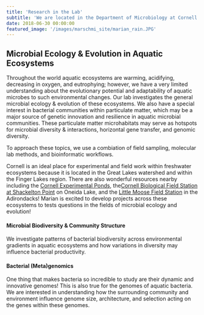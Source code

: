 ```yaml
---
title: 'Research in the Lab'
subtitle: 'We are located in the Department of Microbiology at Cornell University. We study how aquatic environments influence the ecology of bacterial communities and the evolution of bacterial populations, predominantly in estuaries and freshwater lakes. Our work typically includes field, lab, and computational components.'
date: 2018-06-30 00:00:00
featured_image: '/images/marschmi_site/marian_rain.JPG'
---
```




## Microbial Ecology & Evolution in Aquatic Ecosystems 

Throughout the world aquatic ecosystems are warming, acidifying, decreasing in oxygen, and eutrophying; however, we have a very limited understanding about the evolutionary potential and adaptability of aquatic microbes to such environmental changes. Our lab investigates the general microbial ecology & evolution of these ecosystems. We also have a special interest in bacterial communities within particulate matter, which may be a major source of genetic innovation and resilience in aquatic microbial communities. These particulate matter microhabitats may serve as hotspots for microbial diversity & interactions, horizontal gene transfer, and genomic diversity. 

To approach these topics, we use a combiation of field sampling, molecular lab methods, and bioinformatic workflows. 

Cornell is an ideal place for experimental and field work within freshwater ecosystems because it is located in the Great Lakes watershed and within the Finger Lakes region. There are also wonderful resources nearby including the <a href="https://ecologyandevolution.cornell.edu/content/cornell-experimental-ponds-facility">Cornell Experimental Ponds</a>, the<a href="https://cbfs.dnr.cornell.edu/">Cornell Biological Field Station at Shackelton Point</a> on Oneida Lake, and the <a href="http://www2.dnr.cornell.edu/cek7/Field%20Station.html">Little Moose Field Station</a> in the Adirondacks! Marian is excited to develop projects across these ecosystems to tests questions in the fields of microbial ecology and evolution!


#### Microbial Biodiversity & Community Structure
We investigate patterns of bacterial biodiversity across environmental gradients in aquatic ecosystems and how variations in diversity may influence bacterial productivity. 


#### Bacterial (Meta)genomics 
One thing that makes bacteria so incredible to study are their dynamic and innovative genomes! This is also true for the genomes of aquatic bacteria. We are interested in understanding how the surrounding community and environment influence genome size, architecture, and selection acting on the genes within these genomes. 



